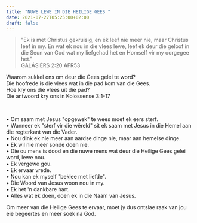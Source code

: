 ```yaml
---
title: "NUWE LEWE IN DIE HEILIGE GEES "
date: 2021-07-27T05:25:00+02:00
draft: false
---
```

> "Ek is met Christus gekruisig, en ék leef nie meer nie, maar Christus leef in my. En wat ek nou in die vlees lewe, leef ek deur die geloof in die Seun van God wat my liefgehad het en Homself vir my oorgegee het."  
> ‭‭GALÁSIËRS‬ ‭2:20‬ ‭AFR53‬‬

Waarom sukkel ons om deur die Gees gelei te word?  
Die hoofrede is die vlees wat in die pad kom van die Gees.  
Hoe kry ons die vlees uit die pad?  
Die antwoord kry ons in Kolossense 3:1-17

<br />

• Om saam met Jesus "opgewek" te wees moet ek eers sterf.  
• Wanneer ek "sterf vir die wêreld" sit ek saam met Jesus in die Hemel aan die regterkant van die Vader.  
• Nou dink ek nie meer aan aardse dinge nie, maar aan hemelse dinge.  
• Ek wil nie meer sonde doen nie.  
• Die ou mens is dood en die nuwe mens wat deur die Heilige Gees gelei word, lewe nou.  
• Ek vergewe gou.  
• Ek ervaar vrede.  
• Nou kan ek myself "beklee met liefde".  
• Die Woord van Jesus woon nou in my.  
• Ek het 'n dankbare hart.  
• Alles wat ek doen, doen ek in die Naam van Jesus.

Om meer van die Heilige Gees te ervaar, moet jy dus ontslae raak van jou eie begeertes en meer soek na God.
